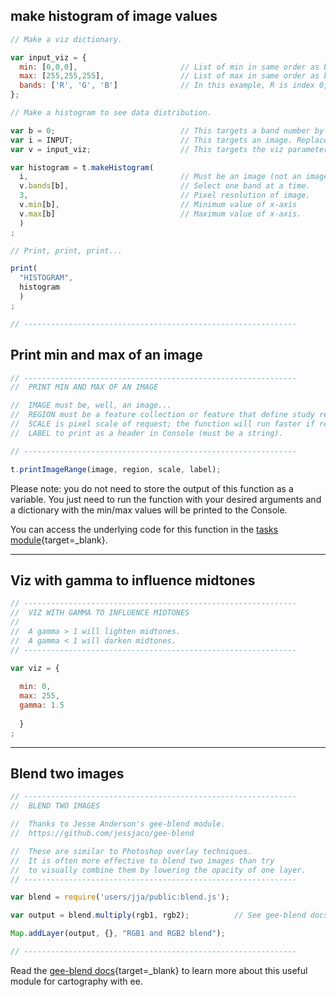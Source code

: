 ## make histogram of image values 

```js
// Make a viz dictionary.

var input_viz = {
  min: [0,0,0],                       // List of min in same order as band list.
  max: [255,255,255],                 // List of max in same order as band list.
  bands: ['R', 'G', 'B']              // In this example, R is index 0, G is index 1, and B is index 2.
};

// Make a histogram to see data distribution.  

var b = 0;                            // This targets a band number by the list index. 0 will target R.
var i = INPUT;                        // This targets an image. Replace IMAGE with image variable.
var v = input_viz;                    // This targets the viz parameters for the image.

var histogram = t.makeHistogram(
  i,                                  // Must be an image (not an image collection).
  v.bands[b],                         // Select one band at a time.
  3,                                  // Pixel resolution of image.
  v.min[b],                           // Minimum value of x-axis
  v.max[b]                            // Maximum value of x-axis.
  )
;

// Print, print, print...

print(
  "HISTOGRAM", 
  histogram
  )
;

// -------------------------------------------------------------

```

## Print min and max of an image 

```js
// -------------------------------------------------------------
//  PRINT MIN AND MAX OF AN IMAGE 

//  IMAGE must be, well, an image... 
//  REGION must be a feature collection or feature that define study region.
//  SCALE is pixel scale of request; the function will run faster if request a lower resolution.
//  LABEL to print as a header in Console (must be a string). 

// -------------------------------------------------------------
```

```js
t.printImageRange(image, region, scale, label);

```

Please note: you do not need to store the output of this function as a variable. You just need to run the function with your desired arguments and a dictionary with the min/max values will be printed to the Console.  

You can access the underlying code for this function in the [tasks module][tasks-module]{target=_blank}.   

---

## Viz with gamma to influence midtones  

```js
// -------------------------------------------------------------
//  VIZ WITH GAMMA TO INFLUENCE MIDTONES
//
//  A gamma > 1 will lighten midtones.
//  A gamma < 1 will darken midtones. 
// -------------------------------------------------------------

var viz = {
  
  min: 0, 
  max: 255,
  gamma: 1.5
  
  }
;

```

---

## Blend two images  

```js
// -------------------------------------------------------------
//  BLEND TWO IMAGES

//  Thanks to Jesse Anderson's gee-blend module. 
//  https://github.com/jessjaco/gee-blend

//  These are similar to Photoshop overlay techniques.  
//  It is often more effective to blend two images than try 
//  to visually combine them by lowering the opacity of one layer.  
// -------------------------------------------------------------
```

```js
var blend = require('users/jja/public:blend.js');

var output = blend.multiply(rgb1, rgb2);          // See gee-blend docs for other blend options besides multiply.  

Map.addLayer(output, {}, "RGB1 and RGB2 blend");

// -------------------------------------------------------------

```

Read the [gee-blend docs][gee-blend-docs]{target=_blank} to learn more about this useful module for cartography with ee.  


[make-histogram]: ../methods/image-viz.md#make-histogram-of-image-values 
[print-min-max]: ../methods/image-viz.md#print-min-and-max-of-an-image   
[viz-gamma]: ../methods/image-viz.md#viz-with-gamma-to-influence-midtones  
[viz-blend]: ../methods/image-viz.md#blend-two-images  


[tasks-module]: https://code.earthengine.google.com/?accept_repo=users/jhowarth/public  
[gee-blend-docs]: https://github.com/jessjaco/gee-blend  